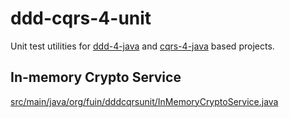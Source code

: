 # ddd-cqrs-4-unit
Unit test utilities for [ddd-4-java](https://github.com/fuinorg/ddd-4-java) and [cqrs-4-java](https://github.com/fuinorg/cqrs-4-java) based projects.



## In-memory Crypto Service


[src/main/java/org/fuin/dddcqrsunit/InMemoryCryptoService.java](InMemoryCryptoService)